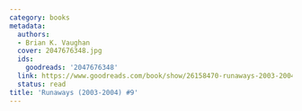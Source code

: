 ```yaml
---
category: books
metadata:
  authors:
  - Brian K. Vaughan
  cover: 2047676348.jpg
  ids:
    goodreads: '2047676348'
  link: https://www.goodreads.com/book/show/26158470-runaways-2003-2004-9
  status: read
title: 'Runaways (2003-2004) #9'
---
```

